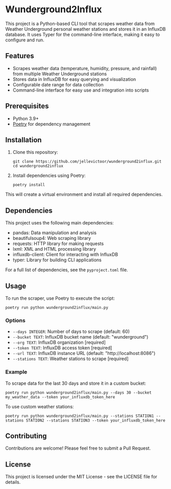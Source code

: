 # Wunderground2Influx

This project is a Python-based CLI tool that scrapes weather data from Weather Underground personal weather stations and stores it in an InfluxDB database. It uses Typer for the command-line interface, making it easy to configure and run.

## Features

- Scrapes weather data (temperature, humidity, pressure, and rainfall) from multiple Weather Underground stations
- Stores data in InfluxDB for easy querying and visualization
- Configurable date range for data collection
- Command-line interface for easy use and integration into scripts

## Prerequisites

- Python 3.9+
- [Poetry](https://python-poetry.org/) for dependency management

## Installation

1. Clone this repository:
   ```
   git clone https://github.com/jellevictoor/wunderground2influx.git
   cd wunderground2influx
   ```

2. Install dependencies using Poetry:
   ```
   poetry install
   ```

This will create a virtual environment and install all required dependencies.

## Dependencies

This project uses the following main dependencies:

- pandas: Data manipulation and analysis
- beautifulsoup4: Web scraping library
- requests: HTTP library for making requests
- lxml: XML and HTML processing library
- influxdb-client: Client for interacting with InfluxDB
- typer: Library for building CLI applications

For a full list of dependencies, see the `pyproject.toml` file.

## Usage

To run the scraper, use Poetry to execute the script:

```
poetry run python wunderground2influx/main.py
```

### Options

- `--days INTEGER`: Number of days to scrape (default: 60)
- `--bucket TEXT`: InfluxDB bucket name (default: "wunderground")
- `--org TEXT`: InfluxDB organization [required]
- `--token TEXT`: InfluxDB access token [required]
- `--url TEXT`: InfluxDB instance URL (default: "http://localhost:8086")
- `--stations TEXT`: Weather stations to scrape [required]

### Example

To scrape data for the last 30 days and store it in a custom bucket:

```
poetry run python wunderground2influx/main.py --days 30 --bucket my_weather_data --token your_influxdb_token_here
```

To use custom weather stations:

```
poetry run python wunderground2influx/main.py --stations STATION1 --stations STATION2 --stations STATION3 --token your_influxdb_token_here
```

## Contributing

Contributions are welcome! Please feel free to submit a Pull Request.

## License

This project is licensed under the MIT License - see the LICENSE file for details.
